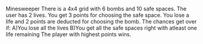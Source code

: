 Minesweeper There is a 4x4 grid with 6 bombs and 10 safe spaces. The user has 2 lives. You get 3 points for choosing the safe space. You lose a life and 2 points are deducted for choosing the bomb. The chances get over if: A)You lose all the lives B)You get all the safe spaces right with atleast one life remaining The player with highest points wins.

